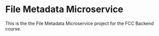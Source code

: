 # File Metadata Microservice

This is the the File Metadata Microservice project for the FCC Backend course.
